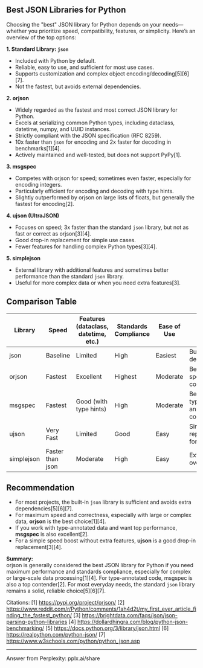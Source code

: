 ## Best JSON Libraries for Python

Choosing the "best" JSON library for Python depends on your needs—whether you prioritize speed, compatibility, features, or simplicity. Here’s an overview of the top options:

**1. Standard Library: `json`**
- Included with Python by default.
- Reliable, easy to use, and sufficient for most use cases.
- Supports customization and complex object encoding/decoding[5][6][7].
- Not the fastest, but avoids external dependencies.

**2. orjson**
- Widely regarded as the fastest and most correct JSON library for Python.
- Excels at serializing common Python types, including dataclass, datetime, numpy, and UUID instances.
- Strictly compliant with the JSON specification (RFC 8259).
- 10x faster than `json` for encoding and 2x faster for decoding in benchmarks[1][4].
- Actively maintained and well-tested, but does not support PyPy[1].

**3. msgspec**
- Competes with orjson for speed; sometimes even faster, especially for encoding integers.
- Particularly efficient for encoding and decoding with type hints.
- Slightly outperformed by orjson on large lists of floats, but generally the fastest for encoding[2].

**4. ujson (UltraJSON)**
- Focuses on speed; 3x faster than the standard `json` library, but not as fast or correct as orjson[3][4].
- Good drop-in replacement for simple use cases.
- Fewer features for handling complex Python types[3][4].

**5. simplejson**
- External library with additional features and sometimes better performance than the standard `json` library.
- Useful for more complex data or when you need extra features[3].

## Comparison Table

| Library     | Speed         | Features (dataclass, datetime, etc.) | Standards Compliance | Ease of Use | Notes                          |
|-------------|---------------|--------------------------------------|---------------------|-------------|---------------------------------|
| json        | Baseline      | Limited                              | High                | Easiest     | Built-in, no dependencies      |
| orjson      | Fastest       | Excellent                            | Highest             | Moderate    | Best for speed & correctness   |
| msgspec     | Fastest       | Good (with type hints)               | High                | Moderate    | Best for type-annotated code   |
| ujson       | Very Fast     | Limited                              | Good                | Easy        | Simple replacement for `json`  |
| simplejson  | Faster than json | Moderate                         | High                | Easy        | Extra features over `json`     |

## Recommendation

- For most projects, the built-in `json` library is sufficient and avoids extra dependencies[5][6][7].
- For maximum speed and correctness, especially with large or complex data, **orjson** is the best choice[1][4].
- If you work with type-annotated data and want top performance, **msgspec** is also excellent[2].
- For a simple speed boost without extra features, **ujson** is a good drop-in replacement[3][4].

**Summary:**  
orjson is generally considered the best JSON library for Python if you need maximum performance and standards compliance, especially for complex or large-scale data processing[1][4]. For type-annotated code, msgspec is also a top contender[2]. For most everyday needs, the standard `json` library remains a solid, reliable choice[5][6][7].

Citations:
[1] https://pypi.org/project/orjson/
[2] https://www.reddit.com/r/Python/comments/1ah4d2t/my_first_ever_article_finding_the_fastest_python/
[3] https://brightdata.com/faqs/json/json-parsing-python-libraries
[4] https://dollardhingra.com/blog/python-json-benchmarking/
[5] https://docs.python.org/3/library/json.html
[6] https://realpython.com/python-json/
[7] https://www.w3schools.com/python/python_json.asp

---
Answer from Perplexity: pplx.ai/share